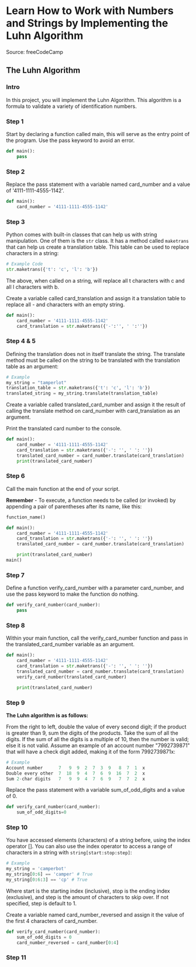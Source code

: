 # Learn How to Work with Numbers and Strings by Implementing the Luhn Algorithm
Source: freeCodeCamp

## The Luhn Algorithm

### Intro

In this project, you will implement the Luhn Algorithm. This algorithm is a formula to validate a variety of identification numbers.

### Step 1

Start by declaring a function called main, this will serve as the entry point of the program. Use the pass keyword to avoid an error.

```python
def main():
    pass
```
### Step 2

Replace the pass statement with a variable named card_number and a value of '4111-1111-4555-1142'.

```python
def main():
    card_number = '4111-1111-4555-1142'
```
### Step 3

Python comes with built-in classes that can help us with string manipulation. One of them is the `str` class. It has a method called `maketrans` that can help us create a translation table. This table can be used to replace characters in a string:

```python
# Example Code 
str.maketrans({'t': 'c', 'l': 'b'})
```
The above, when called on a string, will replace all t characters with c and all l characters with b.

Create a variable called card_translation and assign it a translation table to replace all - and   characters with an empty string.
```python
def main():
    card_number = '4111-1111-4555-1142'
    card_translation = str.maketrans({'-':'', ' ':''})
```

### Step 4 & 5
Defining the translation does not in itself translate the string. The translate method must be called on the string to be translated with the translation table as an argument:

```python
# Example
my_string = "tamperlot"
translation_table = str.maketrans({'t': 'c', 'l': 'b'})
translated_string = my_string.translate(translation_table)
```
Create a variable called translated_card_number and assign it the result of calling the translate method on card_number with card_translation as an argument.

Print the translated card number to the console.

```python
def main():
    card_number = '4111-1111-4555-1142'
    card_translation = str.maketrans({'-': '', ' ': ''})
    translated_card_number = card_number.translate(card_translation)
    print(translated_card_number)
```
### Step 6
Call the main function at the end of your script.

**Remember** - To execute, a function needs to be called (or invoked) by appending a pair of parentheses after its name, like this:
```python
function_name()
```
```python
def main():
    card_number = '4111-1111-4555-1142'
    card_translation = str.maketrans({'-': '', ' ': ''})
    translated_card_number = card_number.translate(card_translation)

    print(translated_card_number)
main()
```
### Step 7
Define a function verify_card_number with a parameter card_number, and use the pass keyword to make the function do nothing.
```python
def verify_card_number(card_number):
    pass
```

### Step 8 
Within your main function, call the verify_card_number function and pass in the translated_card_number variable as an argument.

```python
def main():
    card_number = '4111-1111-4555-1142'
    card_translation = str.maketrans({'-': '', ' ': ''})
    translated_card_number = card_number.translate(card_translation)
    verify_card_number(translated_card_number)

    print(translated_card_number)
```

### Step 9
**The Luhn algorithm is as follows:**

From the right to left, double the value of every second digit; if the product is greater than 9, sum the digits of the products.
Take the sum of all the digits.
If the sum of all the digits is a multiple of 10, then the number is valid; else it is not valid.
Assume an example of an account number "7992739871" that will have a check digit added, making it of the form 7992739871x:

```python
# Example
Account number      7   9  9  2  7  3  9   8  7  1  x
Double every other  7  18  9  4  7  6  9  16  7  2  x
Sum 2-char digits   7   9  9  4  7  6  9   7  7  2  x
```
Replace the pass statement with a variable sum_of_odd_digits and a value of 0.

```python
def verify_card_number(card_number):
    sum_of_odd_digits=0
```

### Step 10 

You have accessed elements (characters) of a string before, using the index operator []. You can also use the index operator to access a range of characters in a string with `string[start:stop:step]`:
```python
# Example
my_string = 'camperbot'
my_string[0:6] == 'camper' # True
my_string[0:6:3] == 'cp' # True
```
Where start is the starting index (inclusive), stop is the ending index (exclusive), and step is the amount of characters to skip over. If not specified, step is default to 1.

Create a variable named card_number_reversed and assign it the value of the first 4 characters of card_number.
```python
def verify_card_number(card_number):
    sum_of_odd_digits = 0
    card_number_reversed = card_number[0:4]
```

### Step 11



